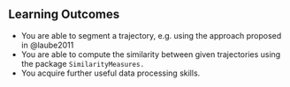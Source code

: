 ## Learning Outcomes
+ You are able to segment a trajectory, e.g. using the approach proposed in @laube2011
+ You are able to compute the similarity between given trajectories using the package `SimilarityMeasures.`
+ You acquire further useful data processing skills.

